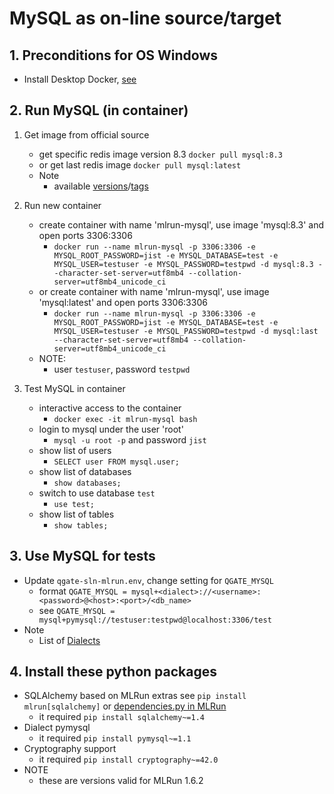 # MySQL as on-line source/target

## 1. Preconditions for OS Windows

 - Install Desktop Docker, [see](./desktopdocker.md)

## 2. Run MySQL (in container)

1. Get image from official source
   - get specific redis image version 8.3 `docker pull mysql:8.3`
   - or get last redis image `docker pull mysql:latest`
   - Note
     - available [versions](https://hub.docker.com/_/mysql)/[tags](https://hub.docker.com/_/mysql/tags)

2. Run new container
   - create container with name 'mlrun-mysql', use image 'mysql:8.3' and open ports 3306:3306
     - `docker run --name mlrun-mysql -p 3306:3306 -e MYSQL_ROOT_PASSWORD=jist -e MYSQL_DATABASE=test -e MYSQL_USER=testuser -e MYSQL_PASSWORD=testpwd -d mysql:8.3 --character-set-server=utf8mb4 --collation-server=utf8mb4_unicode_ci`
   - or create container with name 'mlrun-mysql', use image 'mysql:latest' and open ports 3306:3306
     - `docker run --name mlrun-mysql -p 3306:3306 -e MYSQL_ROOT_PASSWORD=jist -e MYSQL_DATABASE=test -e MYSQL_USER=testuser -e MYSQL_PASSWORD=testpwd -d mysql:last --character-set-server=utf8mb4 --collation-server=utf8mb4_unicode_ci`
   - NOTE:
     - user `testuser`, password `testpwd`

3. Test MySQL in container
   - interactive access to the container
     - `docker exec -it mlrun-mysql bash`
   - login to mysql under the user 'root'
     - `mysql -u root -p` and password `jist`
   - show list of users
     - `SELECT user FROM mysql.user;`
   - show list of databases
     - `show databases;`
   - switch to use database `test`
     - `use test;`
   - show list of tables
     - `show tables;`

## 3. Use MySQL for tests

 - Update `qgate-sln-mlrun.env`, change setting for `QGATE_MYSQL`
   - format `QGATE_MYSQL = mysql+<dialect>://<username>:<password>@<host>:<port>/<db_name>`
   - see `QGATE_MYSQL = mysql+pymysql://testuser:testpwd@localhost:3306/test`
 - Note
   - List of [Dialects](https://docs.sqlalchemy.org/en/20/dialects/index.html)

## 4. Install these python packages

 - SQLAlchemy based on MLRun extras see `pip install mlrun[sqlalchemy]` or [dependencies.py in MLRun](https://github.com/mlrun/mlrun/blob/development/dependencies.py)
   - it required `pip install sqlalchemy~=1.4`
 - Dialect pymysql
   - it required `pip install pymysql~=1.1`
 - Cryptography support
   - it required `pip install cryptography~=42.0`
 - NOTE
   - these are versions valid for MLRun 1.6.2

